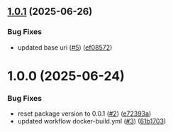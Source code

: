 ## [1.0.1](https://github.com/chrisleekr/mcp-server-boilerplate/compare/v1.0.0...v1.0.1) (2025-06-26)


### Bug Fixes

* updated base uri ([#5](https://github.com/chrisleekr/mcp-server-boilerplate/issues/5)) ([ef08572](https://github.com/chrisleekr/mcp-server-boilerplate/commit/ef08572860b3c9a2b75c66305c2e389196065eef))

# 1.0.0 (2025-06-24)


### Bug Fixes

* reset package version to 0.0.1 ([#2](https://github.com/chrisleekr/mcp-server-boilerplate/issues/2)) ([e72393a](https://github.com/chrisleekr/mcp-server-boilerplate/commit/e72393abd20d2b52ae8384f4618274e793384c2f))
* updated workflow docker-build.yml ([#3](https://github.com/chrisleekr/mcp-server-boilerplate/issues/3)) ([61b1703](https://github.com/chrisleekr/mcp-server-boilerplate/commit/61b1703afcdb14b638091de51edf166b21c5bff1))

